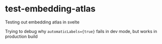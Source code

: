 # test-embedding-atlas

Testing out embedding atlas in svelte

Trying to debug why `automaticLabels={true}` fails in dev mode, but works in production build
